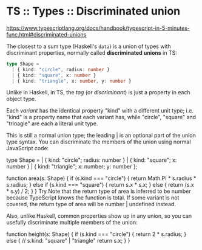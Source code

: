 # TS :: Types :: Discriminated union

https://www.typescriptlang.org/docs/handbook/typescript-in-5-minutes-func.html#discriminated-unions

The closest to a sum type (Haskell's `data`) is a union of types with discriminant properties, normally called **discriminated unions** in TS:

```ts
type Shape =
  | { kind: "circle", radius: number }
  | { kind: "square", x: number }
  | { kind: "triangle", x: number, y: number }
```

Unlike in Haskell, in TS, the *tag* (or *discriminant*) is just a property in each object type.

Each *variant* has the identical property "kind" with a different unit type; i.e. "kind" is a property name that each variant has, while "circle", "square"  and "trinagle" are each a literal unit type.


This is still a normal union type; the leading | is an optional part of the union type syntax. You can discriminate the members of the union using normal JavaScript code:

type Shape =
  | { kind: "circle"; radius: number }
  | { kind: "square"; x: number }
  | { kind: "triangle"; x: number; y: number };
 
function area(s: Shape) {
  if (s.kind === "circle") {
    return Math.PI * s.radius * s.radius;
  } else if (s.kind === "square") {
    return s.x * s.x;
  } else {
    return (s.x * s.y) / 2;
  }
}
Try
Note that the return type of area is inferred to be number because TypeScript knows the function is total. If some variant is not covered, the return type of area will be number | undefined instead.

Also, unlike Haskell, common properties show up in any union, so you can usefully discriminate multiple members of the union:

function height(s: Shape) {
  if (s.kind === "circle") {
    return 2 * s.radius;
  } else {
    // s.kind: "square" | "triangle"
    return s.x;
  }
}
